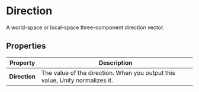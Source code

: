 # Direction

A world-space or local-space three-component direction vector.

## Properties

| **Property**  | **Description**                                              |
| ------------- | ------------------------------------------------------------ |
| **Direction** | The value of the direction. When you output this value, Unity normalizes it. |